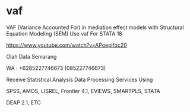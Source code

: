 # vaf
VAF (Variance Accounted For) in mediation effect models with Structural Equation Modeling (SEM) Use vaf For STATA 18

https://www.youtube.com/watch?v=APoeplfqc20

Olah Data Semarang

WA : +6285227746673 (085227746673)

Receive Statistical Analysis Data Processing Services Using

SPSS, AMOS, LISREL, Frontier 4.1, EVIEWS, SMARTPLS, STATA

DEAP 2.1, ETC
